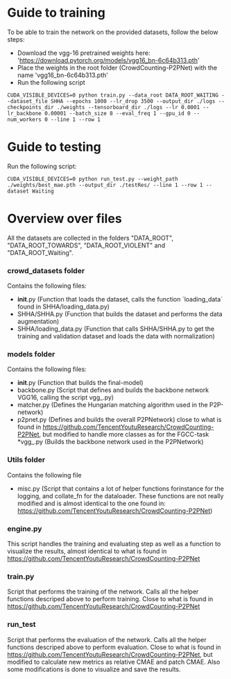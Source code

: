 # Guide to training

To be able to train the network on the provided datasets, follow the below steps:
* Download the vgg-16 pretrained weights here: 'https://download.pytorch.org/models/vgg16_bn-6c64b313.pth'
* Place the weights in the root folder (CrowdCounting-P2PNet) with the name 'vgg16_bn-6c64b313.pth'
* Run the following script

`CUDA_VISIBLE_DEVICES=0 python train.py --data_root DATA_ROOT_WAITING --dataset_file SHHA --epochs 1000 --lr_drop 3500 --output_dir ./logs --checkpoints_dir ./weights --tensorboard_dir ./logs --lr 0.0001 --lr_backbone 0.00001 --batch_size 8 --eval_freq 1 --gpu_id 0 --num_workers 0 --line 1 --row 1 `

# Guide to testing

Run the following script:

`CUDA_VISIBLE_DEVICES=0 python run_test.py --weight_path ./weights/best_mae.pth --output_dir ./testRes/ --line 1 --row 1 --dataset Waiting`

# Overview over files
All the datasets are collected in the folders "DATA_ROOT", "DATA_ROOT_TOWARDS", "DATA_ROOT_VIOLENT" and "DATA_ROOT_Waiting".

### crowd_datasets folder

Contains the following files:

* __init__.py (Function that loads the dataset, calls the function ´loading_data´ found in SHHA/loading_data.py)
* SHHA/SHHA.py (Function that builds the dataset and performs the data augmentation)
* SHHA/loading_data.py (Function that calls SHHA/SHHA.py to get the training and validation dataset and loads the data with normalization)

### models folder

Contains the following files:

* __init__.py (Function that builds the final-model)
* backbone.py (Script that defines and builds the backbone network VGG16, calling the script vgg_.py)
* matcher.py (Defines the Hungarian matching algorithm used in the P2P-network)
* p2pnet.py (Defines and builds the overall P2PNetwork) close to what is found in https://github.com/TencentYoutuResearch/CrowdCounting-P2PNet, but modified to handle more classes as for the FGCC-task
*vgg_.py (Builds the backbone network used in the P2PNetwork)


### Utils folder
Contains the following file

* misc.py (Script that contains a lot of helper functions forinstance for the logging, and collate_fn for the dataloader. These functions are not really modified and is almost identical to the one found in: https://github.com/TencentYoutuResearch/CrowdCounting-P2PNet)

### engine.py
This script handles the training and evaluating step as well as a function to visualize the results, almost identical to what is found in https://github.com/TencentYoutuResearch/CrowdCounting-P2PNet

### train.py

Script that performs the training of the network. Calls all the helper functions descriped above to perform training. Close to what is found in https://github.com/TencentYoutuResearch/CrowdCounting-P2PNet

### run_test

Script that performs the evaluation of the network. Calls all the helper functions descriped above to perform evaluation. Close to what is found in https://github.com/TencentYoutuResearch/CrowdCounting-P2PNet, but modified to calculate new metrics as relative CMAE and patch CMAE. Also some modifications is done to visualize and save the results.
